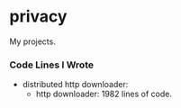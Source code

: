# privacy
My projects.

### Code Lines I Wrote
 - distributed http downloader:  
   + http downloader: 1982 lines of code.
